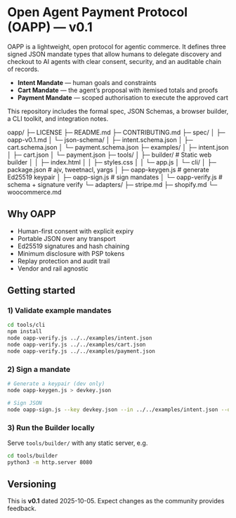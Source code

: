 # Open Agent Payment Protocol (OAPP) — v0.1

OAPP is a lightweight, open protocol for agentic commerce. It defines three signed JSON mandate types that allow humans to delegate discovery and checkout to AI agents with clear consent, security, and an auditable chain of records.

- **Intent Mandate** — human goals and constraints
- **Cart Mandate** — the agent’s proposal with itemised totals and proofs
- **Payment Mandate** — scoped authorisation to execute the approved cart

This repository includes the formal spec, JSON Schemas, a browser builder, a CLI toolkit, and integration notes.

oapp/
├─ LICENSE
├─ README.md
├─ CONTRIBUTING.md
├─ spec/
│  ├─ oapp-v0.1.md
│  └─ json-schema/
│     ├─ intent.schema.json
│     ├─ cart.schema.json
│     └─ payment.schema.json
├─ examples/
│  ├─ intent.json
│  ├─ cart.json
│  └─ payment.json
├─ tools/
│  ├─ builder/            # Static web builder
│  │  ├─ index.html
│  │  ├─ styles.css
│  │  └─ app.js
│  └─ cli/
│     ├─ package.json     # ajv, tweetnacl, yargs
│     ├─ oapp-keygen.js   # generate Ed25519 keypair
│     ├─ oapp-sign.js     # sign mandates
│     └─ oapp-verify.js   # schema + signature verify
└─ adapters/
   ├─ stripe.md
   ├─ shopify.md
   └─ woocommerce.md


## Why OAPP

- Human-first consent with explicit expiry
- Portable JSON over any transport
- Ed25519 signatures and hash chaining
- Minimum disclosure with PSP tokens
- Replay protection and audit trail
- Vendor and rail agnostic

## Getting started

### 1) Validate example mandates
```bash
cd tools/cli
npm install
node oapp-verify.js ../../examples/intent.json
node oapp-verify.js ../../examples/cart.json
node oapp-verify.js ../../examples/payment.json
```

### 2) Sign a mandate
```bash
# Generate a keypair (dev only)
node oapp-keygen.js > devkey.json

# Sign JSON
node oapp-sign.js --key devkey.json --in ../../examples/intent.json --out ../../examples/intent.signed.json
```

### 3) Run the Builder locally
Serve `tools/builder/` with any static server, e.g.
```bash
cd tools/builder
python3 -m http.server 8080
```

## Versioning

This is **v0.1** dated 2025-10-05. Expect changes as the community provides feedback.
